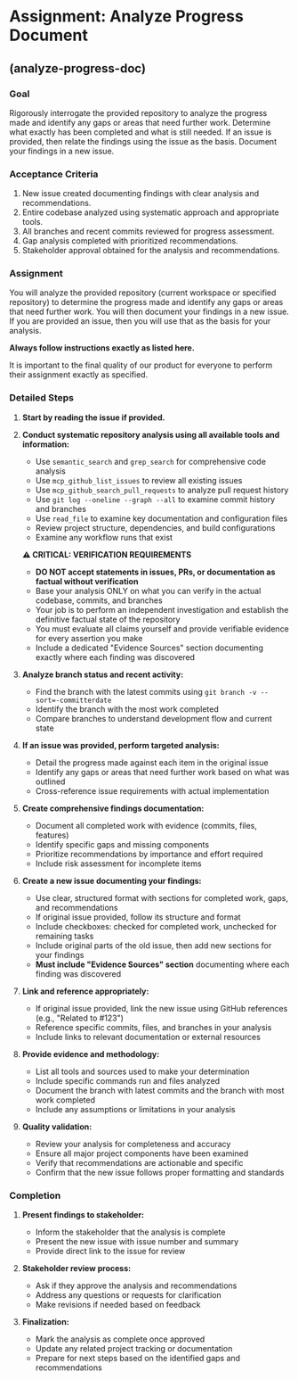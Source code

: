 # Assignment: Analyze Progress Document

## (analyze-progress-doc)

### Goal

Rigorously interrogate the provided repository to analyze the progress made and identify any gaps or areas that need further work. Determine what exactly has been completed and what is still needed. If an issue is provided, then relate the findings using the issue as the basis. Document your findings in a new issue.

### Acceptance Criteria

1. New issue created documenting findings with clear analysis and recommendations.
2. Entire codebase analyzed using systematic approach and appropriate tools.
3. All branches and recent commits reviewed for progress assessment.
4. Gap analysis completed with prioritized recommendations.
5. Stakeholder approval obtained for the analysis and recommendations.

### Assignment

You will analyze the provided repository (current workspace or specified repository) to determine the progress made and identify any gaps or areas that need further work. You will then document your findings in a new issue. If you are provided an issue, then you will use that as the basis for your analysis.

**Always follow instructions exactly as listed here.**

It is important to the final quality of our product for everyone to perform their assignment exactly as specified.

### Detailed Steps

1. **Start by reading the issue if provided.**

2. **Conduct systematic repository analysis using all available tools and information:**
   - Use `semantic_search` and `grep_search` for comprehensive code analysis
   - Use `mcp_github_list_issues` to review all existing issues
   - Use `mcp_github_search_pull_requests` to analyze pull request history
   - Use `git log --oneline --graph --all` to examine commit history and branches
   - Use `read_file` to examine key documentation and configuration files
   - Review project structure, dependencies, and build configurations
   - Examine any workflow runs that exist

   **⚠️ CRITICAL: VERIFICATION REQUIREMENTS**
   - **DO NOT accept statements in issues, PRs, or documentation as factual without verification**
   - Base your analysis ONLY on what you can verify in the actual codebase, commits, and branches
   - Your job is to perform an independent investigation and establish the definitive factual state of the repository
   - You must evaluate all claims yourself and provide verifiable evidence for every assertion you make
   - Include a dedicated "Evidence Sources" section documenting exactly where each finding was discovered

3. **Analyze branch status and recent activity:**
   - Find the branch with the latest commits using `git branch -v --sort=-committerdate`
   - Identify the branch with the most work completed
   - Compare branches to understand development flow and current state

4. **If an issue was provided, perform targeted analysis:**
   - Detail the progress made against each item in the original issue
   - Identify any gaps or areas that need further work based on what was outlined
   - Cross-reference issue requirements with actual implementation

5. **Create comprehensive findings documentation:**
   - Document all completed work with evidence (commits, files, features)
   - Identify specific gaps and missing components
   - Prioritize recommendations by importance and effort required
   - Include risk assessment for incomplete items

6. **Create a new issue documenting your findings:**
   - Use clear, structured format with sections for completed work, gaps, and recommendations
   - If original issue provided, follow its structure and format
   - Include checkboxes: checked for completed work, unchecked for remaining tasks
   - Include original parts of the old issue, then add new sections for your findings
   - **Must include "Evidence Sources" section** documenting where each finding was discovered

7. **Link and reference appropriately:**
   - If original issue provided, link the new issue using GitHub references (e.g., "Related to #123")
   - Reference specific commits, files, and branches in your analysis
   - Include links to relevant documentation or external resources

8. **Provide evidence and methodology:**
   - List all tools and sources used to make your determination
   - Include specific commands run and files analyzed
   - Document the branch with latest commits and the branch with most work completed
   - Include any assumptions or limitations in your analysis

9. **Quality validation:**
   - Review your analysis for completeness and accuracy
   - Ensure all major project components have been examined
   - Verify that recommendations are actionable and specific
   - Confirm that the new issue follows proper formatting and standards

### Completion

1. **Present findings to stakeholder:**
   - Inform the stakeholder that the analysis is complete
   - Present the new issue with issue number and summary
   - Provide direct link to the issue for review

2. **Stakeholder review process:**
   - Ask if they approve the analysis and recommendations
   - Address any questions or requests for clarification
   - Make revisions if needed based on feedback

3. **Finalization:**
   - Mark the analysis as complete once approved
   - Update any related project tracking or documentation
   - Prepare for next steps based on the identified gaps and recommendations
